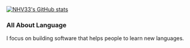 [![NHV33's GitHub stats](https://github-readme-stats.vercel.app/api?username=NHV33)](https://github.com/NHV33/github-readme-stats)
### All About Language
I focus on building software that helps people to learn new languages.

<!--
**NHV33/NHV33** is a ✨ _special_ ✨ repository because its `README.md` (this file) appears on your GitHub profile.

Here are some ideas to get you started:

- 🔭 I’m currently working on ...
- 🌱 I’m currently learning ...
- 👯 I’m looking to collaborate on ...
- 🤔 I’m looking for help with ...
- 💬 Ask me about ...
- 📫 How to reach me: ...
- 😄 Pronouns: ...
- ⚡ Fun fact: ...
-->
